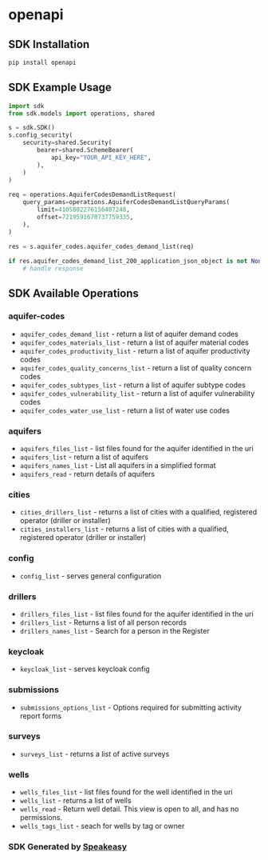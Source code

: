# openapi

<!-- Start SDK Installation -->
## SDK Installation

```bash
pip install openapi
```
<!-- End SDK Installation -->

## SDK Example Usage
<!-- Start SDK Example Usage -->
```python
import sdk
from sdk.models import operations, shared

s = sdk.SDK()
s.config_security(
    security=shared.Security(
        bearer=shared.SchemeBearer(
            api_key="YOUR_API_KEY_HERE",
        ),
    )
)
    
req = operations.AquiferCodesDemandListRequest(
    query_params=operations.AquiferCodesDemandListQueryParams(
        limit=4105802276156407248,
        offset=7219591670737759335,
    ),
)
    
res = s.aquifer_codes.aquifer_codes_demand_list(req)

if res.aquifer_codes_demand_list_200_application_json_object is not None:
    # handle response
```
<!-- End SDK Example Usage -->

<!-- Start SDK Available Operations -->
## SDK Available Operations

### aquifer-codes

* `aquifer_codes_demand_list` - return a list of aquifer demand codes
* `aquifer_codes_materials_list` - return a list of aquifer material codes
* `aquifer_codes_productivity_list` - return a list of aquifer productivity codes
* `aquifer_codes_quality_concerns_list` - return a list of quality concern codes
* `aquifer_codes_subtypes_list` - return a list of aquifer subtype codes
* `aquifer_codes_vulnerability_list` - return a list of aquifer vulnerability codes
* `aquifer_codes_water_use_list` - return a list of water use codes

### aquifers

* `aquifers_files_list` - list files found for the aquifer identified in the uri
* `aquifers_list` - return a list of aquifers
* `aquifers_names_list` - List all aquifers in a simplified format
* `aquifers_read` - return details of aquifers

### cities

* `cities_drillers_list` - returns a list of cities with a qualified, registered operator (driller or installer)
* `cities_installers_list` - returns a list of cities with a qualified, registered operator (driller or installer)

### config

* `config_list` - serves general configuration

### drillers

* `drillers_files_list` - list files found for the aquifer identified in the uri
* `drillers_list` - Returns a list of all person records
* `drillers_names_list` - Search for a person in the Register

### keycloak

* `keycloak_list` - serves keycloak config

### submissions

* `submissions_options_list` - Options required for submitting activity report forms

### surveys

* `surveys_list` - returns a list of active surveys

### wells

* `wells_files_list` - list files found for the well identified in the uri
* `wells_list` - returns a list of wells
* `wells_read` - Return well detail.
This view is open to all, and has no permissions.
* `wells_tags_list` - seach for wells by tag or owner

<!-- End SDK Available Operations -->

### SDK Generated by [Speakeasy](https://docs.speakeasyapi.dev/docs/using-speakeasy/client-sdks)
